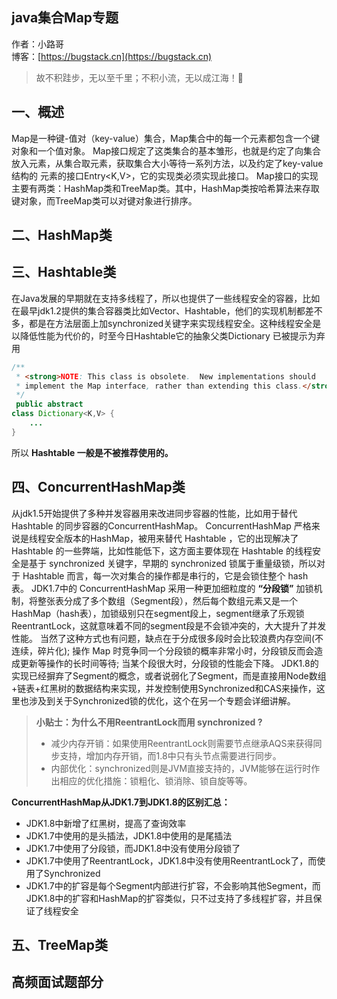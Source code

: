 ## java集合Map专题

作者：小路哥
<br/>博客：[https://bugstack.cn](https://bugstack.cn)

> 故不积跬步，无以至千里；不积小流，无以成江海！🌻

## 一、概述
Map是一种键-值对（key-value）集合，Map集合中的每一个元素都包含一个键对象和一个值对象。
Map接口规定了这类集合的基本雏形，也就是约定了向集合放入元素，从集合取元素，获取集合大小等待一系列方法，以及约定了key-value结构的
元素的接口Entry<K,V>，它的实现类必须实现此接口。
Map接口的实现主要有两类：HashMap类和TreeMap类。其中，HashMap类按哈希算法来存取键对象，而TreeMap类可以对键对象进行排序。

## 二、HashMap类


## 三、Hashtable类

在Java发展的早期就在支持多线程了，所以也提供了一些线程安全的容器，比如在最早jdk1.2提供的集合容器类比如Vector、Hashtable，他们的实现机制都差不多，都是在方法层面上加synchronized关键字来实现线程安全。这种线程安全是以降低性能为代价的，时至今日Hashtable它的抽象父类Dictionary 已被提示为弃用

```java
/**
 * <strong>NOTE: This class is obsolete.  New implementations should
 * implement the Map interface, rather than extending this class.</strong>
 */
 public abstract
class Dictionary<K,V> {
    ...
}
```

所以 **Hashtable 一般是不被推荐使用的。**

## 四、ConcurrentHashMap类

从jdk1.5开始提供了多种并发容器用来改进同步容器的性能，比如用于替代 Hashtable 的同步容器的ConcurrentHashMap。
ConcurrentHashMap 严格来说是线程安全版本的HashMap，被用来替代 Hashtable ，它的出现解决了 Hashtable 的一些弊端，比如性能低下，这方面主要体现在 Hashtable 的线程安全是基于 synchronized 关键字，早期的 synchronized 锁属于重量级锁，所以对于 Hashtable 而言，每一次对集合的操作都是串行的，它是会锁住整个 hash 表。
JDK1.7中的 ConcurrentHashMap 采用一种更加细粒度的 **“分段锁”** 加锁机制，将整张表分成了多个数组（Segment段），然后每个数组元素又是一个HashMap（hash表），加锁级别只在segment段上，segment继承了乐观锁ReentrantLock，这就意味着不同的segment段是不会锁冲突的，大大提升了并发性能。
当然了这种方式也有问题，缺点在于分成很多段时会比较浪费内存空间(不连续，碎片化); 操作 Map 时竞争同一个分段锁的概率非常小时，分段锁反而会造成更新等操作的长时间等待; 当某个段很大时，分段锁的性能会下降。
JDK1.8的实现已经摒弃了Segment的概念，或者说弱化了Segment，而是直接用Node数组+链表+红黑树的数据结构来实现，并发控制使用Synchronized和CAS来操作，这里也涉及到关于Synchronized锁的优化，这个在另一个专题会详细讲解。

>**小贴士：为什么不用ReentrantLock而用 synchronized ?** 
>- 减少内存开销：如果使用ReentrantLock则需要节点继承AQS来获得同步支持，增加内存开销，而1.8中只有头节点需要进行同步。
>- 内部优化：synchronized则是JVM直接支持的，JVM能够在运行时作出相应的优化措施：锁粗化、锁消除、锁自旋等等。

**ConcurrentHashMap从JDK1.7到JDK1.8的区别汇总：**
- JDK1.8中新增了红黑树，提高了查询效率
- JDK1.7中使用的是头插法，JDK1.8中使用的是尾插法
- JDK1.7中使用了分段锁，而JDK1.8中没有使用分段锁了
- JDK1.7中使用了ReentrantLock，JDK1.8中没有使用ReentrantLock了，而使用了Synchronized
- JDK1.7中的扩容是每个Segment内部进行扩容，不会影响其他Segment，而JDK1.8中的扩容和HashMap的扩容类似，只不过支持了多线程扩容，并且保证了线程安全








## 五、TreeMap类












## 高频面试题部分





















































